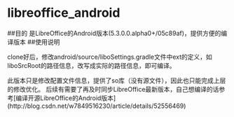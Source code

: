 # libreoffice_android
##目的
是LibreOffice的Android版本(5.3.0.0.alpha0+/05c89af)，提供方便的编译版本
##使用说明
<p>clone好后，修改android/source/liboSettings.gradle文件中ext的定义，如liboSrcRoot的路径信息，改写成实际的路径信息，即可编译。
<p>此版本只是修改配置文件信息，提供了so库（没有源文件），因此也只能完成上层的修改优化。
后续有需要了再及时同步LibreOffice最新版本，自己想编译的话参考[编译开源LibreOffice的Android版本](http://blog.csdn.net/w7849516230/article/details/52556469)
